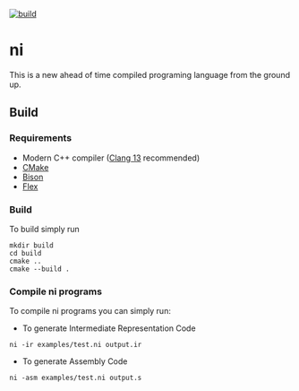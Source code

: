 [![build](https://github.com/fmenezes/ni/actions/workflows/build.yml/badge.svg)](https://github.com/fmenezes/ni/actions/workflows/build.yml)

# ni

This is a new ahead of time compiled programing language from the ground up.

## Build

### Requirements

* Modern C++ compiler ([Clang 13](https://clang.llvm.org/) recommended)
* [CMake](https://cmake.org/)
* [Bison](https://www.gnu.org/software/bison/)
* [Flex](https://ftp.gnu.org/old-gnu/Manuals/flex-2.5.4/)

### Build

To build simply run
```
mkdir build
cd build
cmake ..
cmake --build .
```

### Compile ni programs

To compile ni programs you can simply run:

* To generate Intermediate Representation Code
```
ni -ir examples/test.ni output.ir
```

* To generate Assembly Code
```
ni -asm examples/test.ni output.s
```

